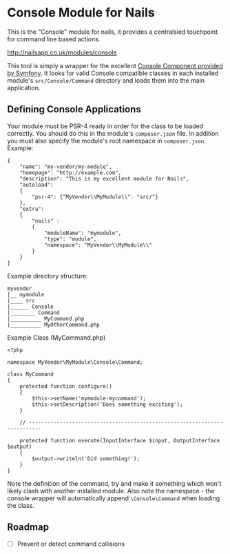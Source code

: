 # Console Module for Nails

This is the "Console" module for nails, it provides a centralsied touchpoint for command line based actions.

http://nailsapp.co.uk/modules/console


This tool is simply a wrapper for the excellent [Console Component provided by Symfony](http://symfony.com/doc/current/components/console/introduction.html). It looks for valid Console compatible classes in each installed module's `src/Console/Command` directory and loads them into the main application.

## Defining Console Applications

Your module must be PSR-4 ready in order for the class to be loaded correctly. You should do this in the module's `composer.json` file. In addition you must also specify the module's root namespace in `composer.json`. Example:

    {
        "name": "my-vendor/my-module",
        "homepage": "http://example.com",
        "description": "This is my excellent module for Nails",
        "autoload":
        {
            "psr-4": {"MyVendor\\MyModule\\": "src/"}
        },
        "extra":
        {
            "nails" :
            {
                "moduleName": "mymodule",
                "type": "module",
                "namespace": "MyVendor\\MyModule\\"
            }
        }
    }

Example directory structure:


    myvendor
    |__ mymodule
    |____ src
    |______ Console
    |________ Command
    |__________ MyCommand.php
    |__________ MyOtherCommand.php
    

Example Class (MyCommand.php)


    <?php
    
    namespace MyVendor\MyModule\Console\Command;
    
    class MyCommand
    {
        protected function configure()
        {
            $this->setName('mymodule-mycommand');
            $this->setDescription('Does something exciting');
        }
    
        // --------------------------------------------------------------------------

        protected function execute(InputInterface $input, OutputInterface $output)
        {
            $output->writeln('Did something!');
        }
    }


Note the definition of the command, try and make it something which won't likely clash with another installed module. Also note the namespace - the console wrapper will automatically append `\Console\Command` when loading the class.


## Roadmap

- [ ] Prevent or detect command collisions

